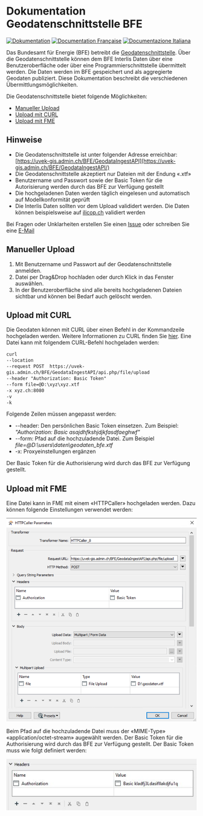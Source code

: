 # Dokumentation Geodatenschnittstelle BFE
[![Dokumentation](https://badgen.net/badge/Dokumentation/Deutsch/red?icon=github)](https://github.com/SFOE/GeodatenschnittstelleDokumentation/blob/main/README.md)
[![Documentation Française](https://badgen.net/badge/Documentation/Française/blue?icon=github)](https://github.com/SFOE/GeodatenschnittstelleDokumentation/blob/main/README_FR.md)
[![Documentazione Italiana](https://badgen.net/badge/Documentazione/Italiana/green?icon=github)](https://github.com/SFOE/GeodatenschnittstelleDokumentation/blob/main/README_IT.md)

Das Bundesamt für Energie (BFE) betreibt die [Geodatenschnittstelle](https://uvek-gis.admin.ch/BFE/GeodataIngestAPI/). Über die Geodatenschnittstelle können dem BFE Interlis Daten über eine Benutzeroberfläche oder über eine Programmierschnittstelle übermittelt werden. Die Daten werden im BFE gespeichert und als aggregierte Geodaten publiziert. Diese Dokumentation beschreibt die verschiedenen Übermittlungsmöglichkeiten.

Die Geodatenschnittstelle bietet folgende Möglichkeiten:

* [Manueller Upload](https://github.com/SFOE/GeodatenschnittstelleDokumentation#manueller-upload)
* [Upload mit CURL](https://github.com/SFOE/GeodatenschnittstelleDokumentation#upload-mit-curl)
* [Upload mit FME](https://github.com/SFOE/GeodatenschnittstelleDokumentation#upload-mit-fme)


## Hinweise
* Die Geodatenschnittstelle ist unter folgender Adresse erreichbar: [https://uvek-gis.admin.ch/BFE/GeodataIngestAPI](https://uvek-gis.admin.ch/BFE/GeodataIngestAPI/)
* Die Geodatenschnittstelle akzeptiert nur Dateien mit der Endung «.xtf»
* Benutzername und Passwort sowie der Basic Token für die Autorisierung werden durch das BFE zur Verfügung gestellt
* Die hochgeladenen Daten werden täglich eingelesen und automatisch auf Modellkonformität geprüft
* Die Interlis Daten sollten vor dem Upload valididert werden. Die Daten können beispielsweise auf [ilicop.ch](https://ilicop.ch/) validiert werden
 

Bei Fragen oder Unklarheiten erstellen Sie einen [Issue](https://github.com/SFOE/GeodatenschnittstelleDokumentation/issues) oder schreiben Sie eine [E-Mail](mailto:geoinformation@bfe.admin.ch)

## Manueller Upload

1. Mit Benutzername und Passwort auf der Geodatenschnittstelle anmelden.
2. Datei per Drag&Drop hochladen oder durch Klick in das Fenster auswählen.
3. In der Benutzeroberfläche sind alle bereits hochgeladenen Dateien sichtbar und können bei Bedarf auch gelöscht werden.


## Upload mit CURL

Die Geodaten können mit CURL über einen Befehl in der Kommandzeile hochgeladen werden. Weitere Informationen zu CURL finden Sie [hier](https://curl.se/).
Eine Datei kann mit folgendem CURL-Befehl hochgeladen werden:
 ```
curl 
--location 
--request POST  https://uvek-gis.admin.ch/BFE/GeodataIngestAPI/api.php/file/upload 
--header "Authorization: Basic Token" 
--form file=@D:\xyz\xyz.xtf 
-x xyz.ch:8080 
-v 
-k
```

Folgende Zeilen müssen angepasst werden:
* --header: Den persönlichen Basic Token einsetzen. Zum Beispiel: *"Authorization: Basic asajdhfkshjdjkfasdfaeghwf"*
* --form: Pfad auf die hochzuladende Datei. Zum Beispiel *file=@D:\users\daten\geodaten_bfe.xtf*
* -x: Proxyeinstellungen ergänzen

Der Basic Token für die Authorisierung wird durch das BFE zur Verfügung gestellt.

## Upload mit FME
Eine Datei kann in FME mit einem «HTTPCaller» hochgeladen werden. Dazu können folgende Einstellungen verwendet werden:

![FME](https://github.com/SFOE/GeodatenschnittstelleDokumentation/blob/main/images/Geodatenschnittstelle_FME.png "Upload mit FME")

Beim Pfad auf die hochzuladende Datei muss der «MIME-Type» «application/octet-stream» augewählt werden.
Der Basic Token für die Authorisierung wird durch das BFE zur Verfügung gestellt.
Der Basic Token muss wie folgt definiert werden:

![Basic Token](https://github.com/SFOE/GeodatenschnittstelleDokumentation/blob/main/images/FME_BasicToken.png "Basic Token")

